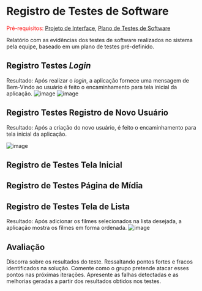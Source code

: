 # Registro de Testes de Software

<span style="color:red">Pré-requisitos: <a href="3-Projeto de Interface.md"> Projeto de Interface</a></span>, <a href="8-Plano de Testes de Software.md"> Plano de Testes de Software</a>

Relatório com as evidências dos testes de software realizados no sistema pela equipe, baseado em um plano de testes pré-definido.

## Registro Testes _Login_

Resultado: Após realizar o _login_, a aplicação fornece uma mensagem de Bem-Vindo ao usuário é feito o encaminhamento para tela inicial da aplicação.
![image](https://github.com/ICEI-PUC-Minas-PMV-ADS/pmv-ads-2023-1-e1-proj-web-t12-movie-manager/assets/100796561/87de96dd-5514-489f-90ea-5f986aeedec3)
![image](https://github.com/ICEI-PUC-Minas-PMV-ADS/pmv-ads-2023-1-e1-proj-web-t12-movie-manager/assets/100796561/8aae4254-cbc3-400d-b516-752e3a17cb7f)

## Registro Testes Registro de Novo Usuário

Resultado: Após a criação do novo usuário, é feito o encaminhamento para tela inicial da aplicação.

![image](https://github.com/ICEI-PUC-Minas-PMV-ADS/pmv-ads-2023-1-e1-proj-web-t12-movie-manager/assets/100796561/11149fa7-482b-4bf0-8adc-be5e8fd574fb)


## Registro de Testes Tela Inicial



## Registro de Testes Página de Mídia



## Registro de Testes Tela de Lista

Resultado: Após adicionar os filmes selecionados na lista desejada, a aplicação mostra os filmes em forma ordenada.
![image](https://github.com/ICEI-PUC-Minas-PMV-ADS/pmv-ads-2023-1-e1-proj-web-t12-movie-manager/assets/100796561/c137ea52-af9a-4f63-b7df-80d9931a07fe)


## Avaliação

Discorra sobre os resultados do teste. Ressaltando pontos fortes e fracos identificados na solução. Comente como o grupo pretende atacar esses pontos nas próximas iterações. Apresente as falhas detectadas e as melhorias geradas a partir dos resultados obtidos nos testes.

